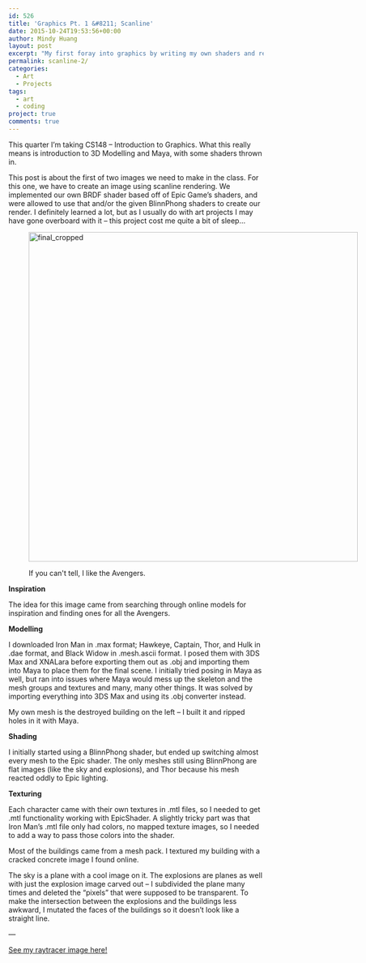 ```yaml
---
id: 526
title: 'Graphics Pt. 1 &#8211; Scanline'
date: 2015-10-24T19:53:56+00:00
author: Mindy Huang
layout: post
excerpt: "My first foray into graphics by writing my own shaders and rendering a scanline image."
permalink: scanline-2/
categories:
  - Art
  - Projects
tags:
  - art
  - coding
project: true
comments: true
---
```

This quarter I&#8217;m taking CS148 &#8211; Introduction to Graphics. What this really means is introduction to 3D Modelling and Maya, with some shaders thrown in.

This post is about the first of two images we need to make in the class. For this one, we have to create an image using scanline rendering. We implemented our own BRDF shader based off of Epic Game&#8217;s shaders, and were allowed to use that and/or the given BlinnPhong shaders to create our render. I definitely learned a lot, but as I usually do with art projects I may have gone overboard with it &#8211; this project cost me quite a bit of sleep&#8230;

<figure id="attachment_527" style="width: 650px" class="wp-caption alignnone">

<img class="wp-image-527" src="http://mindyhuang.me/wp-content/uploads/final_cropped-1024x551.png" alt="final_cropped" width="650" srcset="http://mindyhuang.me/wp-content/uploads/final_cropped-150x81.png 150w, http://mindyhuang.me/wp-content/uploads/final_cropped-300x161.png 300w, http://mindyhuang.me/wp-content/uploads/final_cropped-1024x551.png 1024w, http://mindyhuang.me/wp-content/uploads/final_cropped.png 1533w" sizes="(max-width: 650px) 100vw, 650px" /><figcaption class="wp-caption-text">If you can't tell, I like the Avengers.</figcaption></figure> 

**Inspiration**
  
The idea for this image came from searching through online models for inspiration and finding ones for all the Avengers.

**Modelling**
  
I downloaded Iron Man in .max format; Hawkeye, Captain, Thor, and Hulk in .dae format, and Black Widow in .mesh.ascii format. I posed them with 3DS Max and XNALara before exporting them out as .obj and importing them into Maya to place them for the final scene. I initially tried posing in Maya as well, but ran into issues where Maya would mess up the skeleton and the mesh groups and textures and many, many other things. It was solved by importing everything into 3DS Max and using its .obj converter instead.

My own mesh is the destroyed building on the left &#8211; I built it and ripped holes in it with Maya.

**Shading**
  
I initially started using a BlinnPhong shader, but ended up switching almost every mesh to the Epic shader. The only meshes still using BlinnPhong are flat images (like the sky and explosions), and Thor because his mesh reacted oddly to Epic lighting.

**Texturing**
  
Each character came with their own textures in .mtl files, so I needed to get .mtl functionality working with EpicShader. A slightly tricky part was that Iron Man&#8217;s .mtl file only had colors, no mapped texture images, so I needed to add a way to pass those colors into the shader.

Most of the buildings came from a mesh pack. I textured my building with a cracked concrete image I found online.

The sky is a plane with a cool image on it. The explosions are planes as well with just the explosion image carved out &#8211; I subdivided the plane many times and deleted the &#8220;pixels&#8221; that were supposed to be transparent. To make the intersection between the explosions and the buildings less awkward, I mutated the faces of the buildings so it doesn&#8217;t look like a straight line.

&#8212;

[See my raytracer image here!](http://mindyhuang.me/raytracer/)